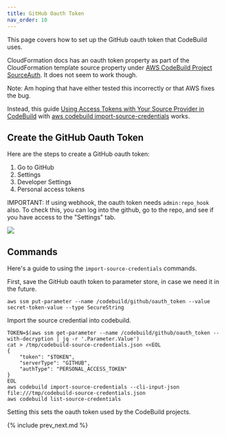 ```yaml
---
title: GitHub Oauth Token
nav_order: 10
---
```


This page covers how to set up the GitHub oauth token that CodeBuild uses.

CloudFormation docs has an oauth token property as part of the CloudFormation template source property under [AWS CodeBuild Project SourceAuth](https://docs.aws.amazon.com/AWSCloudFormation/latest/UserGuide/aws-properties-codebuild-project-sourceauth.html). It does not seem to work though.


Note: Am hoping that have either tested this incorrectly or that AWS fixes the bug.

Instead, this guide [Using Access Tokens with Your Source Provider in CodeBuild](https://docs.aws.amazon.com/codebuild/latest/userguide/sample-access-tokens.html) with [aws codebuild import-source-credentials](https://docs.aws.amazon.com/cli/latest/reference/codebuild/import-source-credentials.html) works.

## Create the GitHub Oauth Token

Here are the steps to create a GitHub oauth token:

1. Go to GitHub
2. Settings
3. Developer Settings
4. Personal access tokens

IMPORTANT: If using webhook, the oauth token needs `admin:repo_hook` also.  To check this, you can log into the github, go to the repo, and see if you have access to the "Settings" tab.

![](https://raw.githubusercontent.com/tongueroo/codebuild/master/img/github-admin-settings-tab.png)

## Commands

Here's a guide to using the `import-source-credentials` commands.

First, save the GitHub oauth token to parameter store, in case we need it in the future.

    aws ssm put-parameter --name /codebuild/github/oauth_token --value secret-token-value --type SecureString

Import the source credential into codebuild.

    TOKEN=$(aws ssm get-parameter --name /codebuild/github/oauth_token --with-decryption | jq -r '.Parameter.Value')
    cat > /tmp/codebuild-source-credentials.json <<EOL
    {
        "token": "$TOKEN",
        "serverType": "GITHUB",
        "authType": "PERSONAL_ACCESS_TOKEN"
    }
    EOL
    aws codebuild import-source-credentials --cli-input-json file:///tmp/codebuild-source-credentials.json
    aws codebuild list-source-credentials

Setting this sets the oauth token used by the CodeBuild projects.

{% include prev_next.md %}
